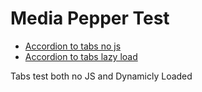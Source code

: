 # Media Pepper Test

* [Accordion to tabs no js](https://brockenstein.github.io/mediapepper/accordion-to-tabs-no-js)
* [Accordion to tabs lazy load](https://brockenstein.github.io/mediapepper/accordion-to-tabs-no-js)

Tabs test both no JS and Dynamicly Loaded
